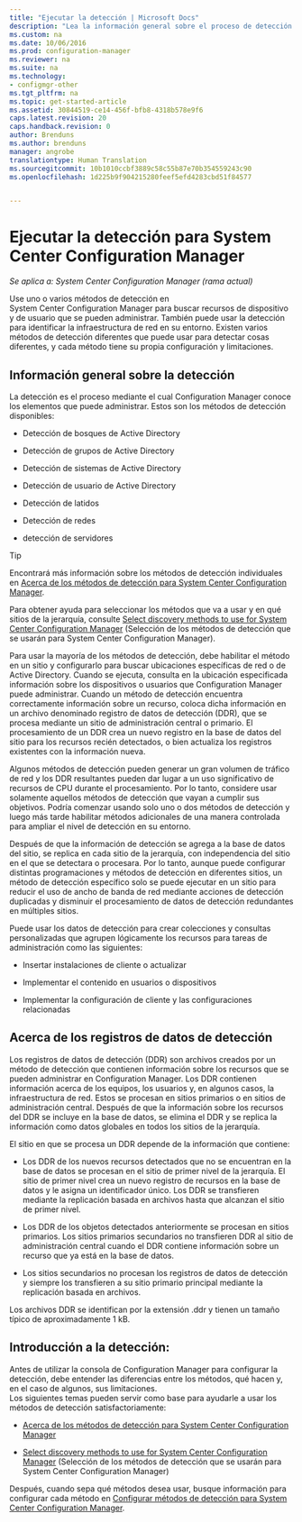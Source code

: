 ```yaml
---
title: "Ejecutar la detección | Microsoft Docs"
description: "Lea la información general sobre el proceso de detección y los registros de datos de detección."
ms.custom: na
ms.date: 10/06/2016
ms.prod: configuration-manager
ms.reviewer: na
ms.suite: na
ms.technology:
- configmgr-other
ms.tgt_pltfrm: na
ms.topic: get-started-article
ms.assetid: 30844519-ce14-456f-bfb8-4318b578e9f6
caps.latest.revision: 20
caps.handback.revision: 0
author: Brenduns
ms.author: brenduns
manager: angrobe
translationtype: Human Translation
ms.sourcegitcommit: 10b1010ccbf3889c58c55b87e70b354559243c90
ms.openlocfilehash: 1d225b9f904215280feef5efd4283cbd51f84577


---
```

# <a name="run-discovery-for-system-center-configuration-manager"></a>Ejecutar la detección para System Center Configuration Manager

*Se aplica a: System Center Configuration Manager (rama actual)*

Use uno o varios métodos de detección en    
      System Center Configuration Manager para buscar recursos de dispositivo y de usuario que se pueden administrar. También puede usar la detección para identificar la infraestructura de red en su entorno.  Existen varios métodos de detección diferentes que puede usar para detectar cosas diferentes, y cada método tiene su propia configuración y limitaciones.  

## <a name="overview-of-discovery"></a>Información general sobre la detección  
 La detección es el proceso mediante el cual Configuration Manager conoce los elementos que puede administrar. Estos son los métodos de detección disponibles:  

-   Detección de bosques de Active Directory  

-   Detección de grupos de Active Directory  

-   Detección de sistemas de Active Directory  

-   Detección de usuario de Active Directory  

-   Detección de latidos  

-   Detección de redes  

-   detección de servidores  

> [!TIP]  
>  Encontrará más información sobre los métodos de detección individuales en [Acerca de los métodos de detección para System Center Configuration Manager](../../../../core/servers/deploy/configure/about-discovery-methods.md).  
>   
>  Para obtener ayuda para seleccionar los métodos que va a usar y en qué sitios de la jerarquía, consulte [Select discovery methods to use for System Center Configuration Manager](../../../../core/servers/deploy/configure/select-discovery-methods-to-use.md) (Selección de los métodos de detección que se usarán para System Center Configuration Manager).  

 Para usar la mayoría de los métodos de detección, debe habilitar el método en un sitio y configurarlo para buscar ubicaciones específicas de red o de Active Directory. Cuando se ejecuta, consulta en la ubicación especificada información sobre los dispositivos o usuarios que Configuration Manager puede administrar.  Cuando un método de detección encuentra correctamente información sobre un recurso, coloca dicha información en un archivo denominado registro de datos de detección (DDR), que se procesa mediante un sitio de administración central o primario. El procesamiento de un DDR crea un nuevo registro en la base de datos del sitio para los recursos recién detectados, o bien actualiza los registros existentes con la información nueva.  

 Algunos métodos de detección pueden generar un gran volumen de tráfico de red y los DDR resultantes pueden dar lugar a un uso significativo de recursos de CPU durante el procesamiento. Por lo tanto, considere usar solamente aquellos métodos de detección que vayan a cumplir sus objetivos. Podría comenzar usando solo uno o dos métodos de detección y luego más tarde habilitar métodos adicionales de una manera controlada para ampliar el nivel de detección en su entorno.  

 Después de que la información de detección se agrega a la base de datos del sitio, se replica en cada sitio de la jerarquía, con independencia del sitio en el que se detectara o procesara. Por lo tanto, aunque puede configurar distintas programaciones y métodos de detección en diferentes sitios, un método de detección específico solo se puede ejecutar en un sitio para reducir el uso de ancho de banda de red mediante acciones de detección duplicadas y disminuir el procesamiento de datos de detección redundantes en múltiples sitios.  

 Puede usar los datos de detección para crear colecciones y consultas personalizadas que agrupen lógicamente los recursos para tareas de administración como las siguientes:  

-   Insertar instalaciones de cliente o actualizar  

-   Implementar el contenido en usuarios o dispositivos  

-   Implementar la configuración de cliente y las configuraciones relacionadas  

##  <a name="a-namebkmkddrsa-about-discovery-data-records"></a><a name="BKMK_DDRs"></a> Acerca de los registros de datos de detección  
 Los registros de datos de detección (DDR) son archivos creados por un método de detección que contienen información sobre los recursos que se pueden administrar en Configuration Manager. Los DDR contienen información acerca de los equipos, los usuarios y, en algunos casos, la infraestructura de red. Estos se procesan en sitios primarios o en sitios de administración central. Después de que la información sobre los recursos del DDR se incluye en la base de datos, se elimina el DDR y se replica la información como datos globales en todos los sitios de la jerarquía.  

 El sitio en que se procesa un DDR depende de la información que contiene:  

-   Los DDR de los nuevos recursos detectados que no se encuentran en la base de datos se procesan en el sitio de primer nivel de la jerarquía. El sitio de primer nivel crea un nuevo registro de recursos en la base de datos y le asigna un identificador único. Los DDR se transfieren mediante la replicación basada en archivos hasta que alcanzan el sitio de primer nivel.  

-   Los DDR de los objetos detectados anteriormente se procesan en sitios primarios. Los sitios primarios secundarios no transfieren DDR al sitio de administración central cuando el DDR contiene información sobre un recurso que ya está en la base de datos.  

-   Los sitios secundarios no procesan los registros de datos de detección y siempre los transfieren a su sitio primario principal mediante la replicación basada en archivos.  

Los archivos DDR se identifican por la extensión .ddr y tienen un tamaño típico de aproximadamente 1 kB.  

## <a name="get-started-with-discovery"></a>Introducción a la detección:  
 Antes de utilizar la consola de Configuration Manager para configurar la detección, debe entender las diferencias entre los métodos, qué hacen y, en el caso de algunos, sus limitaciones.  
Los siguientes temas pueden servir como base para ayudarle a usar los métodos de detección satisfactoriamente:  

-   [Acerca de los métodos de detección para System Center Configuration Manager](../../../../core/servers/deploy/configure/about-discovery-methods.md)  

-   [Select discovery methods to use for System Center Configuration Manager](../../../../core/servers/deploy/configure/select-discovery-methods-to-use.md) (Selección de los métodos de detección que se usarán para System Center Configuration Manager)  

Después, cuando sepa qué métodos desea usar, busque información para configurar cada método en [Configurar métodos de detección para System Center Configuration Manager](../../../../core/servers/deploy/configure/configure-discovery-methods.md).  



<!--HONumber=Dec16_HO3-->


